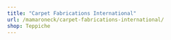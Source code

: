 ```yaml
---
title: "Carpet Fabrications International"
url: /mamaroneck/carpet-fabrications-international/
shop: Teppiche
---
```

